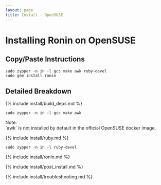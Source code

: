 ```yaml
---
layout: page
title: Install - OpenSUSE
---
```


# Installing Ronin on OpenSUSE

## Copy/Paste Instructions

```shell
sudo zypper -n in -l gcc make awk ruby-devel
sudo gem install ronin
```

## Detailed Breakdown

{% include install/build_deps.md %}

```shell
sudo zypper -n in -l gcc make awk
```

<article class="message is-dark">
  <div class="message-header">Note:</div>
  <div class="message-body" markdown="1">
  `awk` is not installed by default in the official OpenSUSE docker image.
  </div>
</article>


{% include install/ruby.md %}

```shell
sudo zypper -n in -l ruby-devel
```

{% include install/ronin.md %}

{% include install/post_install.md %}

{% include install/troubleshooting.md %}
